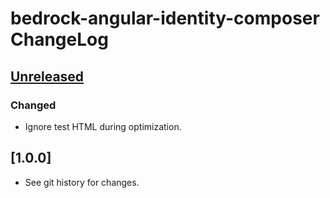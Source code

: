 # bedrock-angular-identity-composer ChangeLog

## [Unreleased]

### Changed
- Ignore test HTML during optimization.

## [1.0.0]

- See git history for changes.

[Unreleased]: https://github.com/digitalbazaar/bedrock-angular-identity-composer/compare/1.0.0...HEAD
[Unreleased]: https://github.com/digitalbazaar/bedrock-angular-identity-composer/compare/0.0.0...1.0.0
